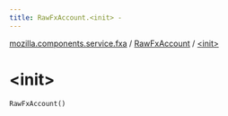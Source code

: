 ```yaml
---
title: RawFxAccount.<init> - 
---
```


[mozilla.components.service.fxa](../index.html) / [RawFxAccount](index.html) / [&lt;init&gt;](./-init-.html)

# &lt;init&gt;

`RawFxAccount()`